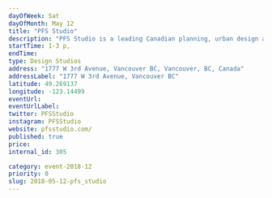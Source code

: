 ```yaml
---
dayOfWeek: Sat
dayOfMonth: May 12
title: "PFS Studio"
description: "PFS Studio is a leading Canadian planning, urban design and landscape architecture firm offering consulting services nationally and internationally on a wide range of projects for both the public and private sectors. We plan to host a digital presentation accompanied with project images and models, as well as an opportunity to engage in an informative Q&A session with real live landscape architects. We will also be offering snacks and refreshments. <br> "
startTime: 1-3 p,
endTime: 
type: Design Studios
address: "1777 W 3rd Avenue, Vancouver BC, Vancouver, BC, Canada"
addressLabel: "1777 W 3rd Avenue, Vancouver BC"
latitude: 49.269137
longitude: -123.14499
eventUrl: 
eventUrlLabel: 
twitter: PFSStudio
instagram: PFSStudio
website: pfsstudio.com/
published: true
price: 
internal_id: 305

category: event-2018-12
priority: 0
slug: 2018-05-12-pfs_studio
---
```

